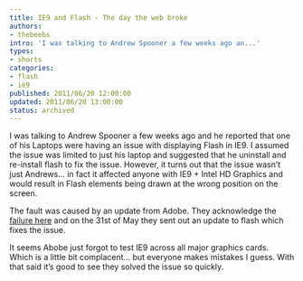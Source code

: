 ```yaml
---
title: IE9 and Flash - The day the web broke
authors:
- thebeebs
intro: 'I was talking to Andrew Spooner a few weeks ago an...'
types:
- shorts
categories:
- flash
- ie9
published: 2011/06/20 12:00:00
updated: 2011/06/20 13:00:00
status: archived
---
```


I was talking to Andrew Spooner a few weeks ago and he reported that one of his Laptops were having an issue with displaying Flash in IE9. I assumed the issue was limited to just his laptop and suggested that he uninstall and re-install flash to fix the issue. However, it turns out that the issue wasn&rsquo;t just Andrews&hellip; in fact it affected anyone with IE9 + Intel HD Graphics and would result in Flash elements being drawn at the wrong position on the screen.<p>The fault was caused by an update from Adobe. They acknowledge the [failure here](http://blogs.adobe.com/flashplayer/2011/05/update-on-flash-player-10-3-and-ie9-issues.html) and on the 31st of May they sent out an update to flash which fixes the issue.

It seems Abobe just forgot to test IE9 across all major graphics cards. Which is a little bit complacent&hellip; but everyone makes mistakes I guess. With that said it&rsquo;s good to see they solved the issue so quickly.
</p>